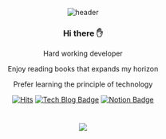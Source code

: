 
<div align=center>
	
  ![header](https://capsule-render.vercel.app/api?type=waving&color=F7A903&height=250&section=header&text=Welcome%20!!&fontSize=50&fontColor=FFFFFF)

  ### Hi there  :raised_hand:
   Hard working developer
  	
Enjoy reading books that expands my horizon

Prefer learning the principle of technology

  
 [![Hits](https://hits.seeyoufarm.com/api/count/incr/badge.svg?url=https%3A%2F%2Fgithub.com%2FPassionateKim&count_bg=%2377E2E7&title_bg=%2300DAFF&icon=&icon_color=%23E7E7E7&title=hits&edge_flat=false)](https://hits.seeyoufarm.com)
  [![Tech Blog Badge](http://img.shields.io/badge/-Tech%20blog-black?style=flat-square&logo=github&link=https://abcdefgh123123.tistory.com/)](https://abcdefgh123123.tistory.com/) 
    [![Notion Badge](https://img.shields.io/badge/Notion-1877f2?style=flat-square&logo=Notion&logoColor=white&link=https://www.notion.so/Taeu-Kim-1c0c147cbaee41fd89aabb14c804991f#d4ed2ffcda11497faff2b88dec32caf1)](https://www.notion.so/Taeu-Kim-1c0c147cbaee41fd89aabb14c804991f#d4ed2ffcda11497faff2b88dec32caf1)
  #


<a href="https://opgc.me/#/users/SteadyKim" target="_blank"><img src="https://api.opgc.me/githubs/users/SteadyKim/tag/?theme=basic" /></a>	
</div>
